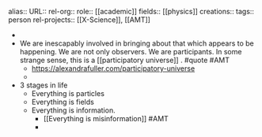 alias::
URL::
rel-org::
role:: [[academic]] 
fields:: [[physics]] 
creations:: 
tags:: person
rel-projects:: [[X-Science]], [[AMT]] 


-
- We are inescapably involved in bringing about that which appears to be happening. We are not only observers. We are participants. In some strange sense, this is a [[participatory universe]] . #quote #AMT
	- https://alexandrafuller.com/participatory-universe
	-
- 3 stages in life
	- Everything is particles
	- Everything is fields
	- Everything is information.
		- [[Everything is misinformation]] #AMT
		-